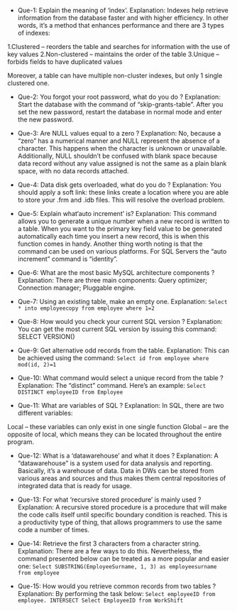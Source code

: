 * Que-1: Explain the meaning of ‘index’.
Explanation:
Indexes help retrieve information from the database faster and with higher efficiency. In other words, it’s a method that enhances performance and there are 3 types of indexes:

1.Clustered – reorders the table and searches for information with the use of key values
2.Non-clustered – maintains the order of the table
3.Unique – forbids fields to have duplicated values

Moreover, a table can have multiple non-cluster indexes, but only 1 single clustered one.


* Que-2: You forgot your root password, what do you do ?
Explanation:
Start the database with the command of “skip-grants-table”.
After you set the new password, restart the database in normal mode and enter the new password.


* Que-3: Are NULL values equal to a zero ?
Explanation:
No, because a “zero” has a numerical manner and NULL represent the absence of a character. This happens when the character is unknown or unavailable. Additionally, NULL shouldn’t be confused with blank space because data record without any value assigned is not the same as a plain blank space, with no data records attached.


* Que-4: Data disk gets overloaded, what do you do ?
Explanation:
You should apply a soft link: these links create a location where you are able to store your .frm and .idb files. This will resolve the overload problem.


* Que-5: Explain what‘auto increment’ is?
Explanation:
This command allows you to generate a unique number when a new record is written to a table. When you want to the primary key field value to be generated automatically each time you insert a new record, this is when this function comes in handy.
Another thing worth noting is that the command can be used on various platforms. For SQL Servers the “auto increment” command is “identity”.


* Que-6: What are the most basic MySQL architecture components ?
Explanation:
There are three main components:
Query optimizer;
Connection manager;
Pluggable engine.


* Que-7: Using an existing table, make an empty one.
Explanation:
`Select * into employeecopy from employee where 1=2`


* Que-8: How would you check your current SQL version ?
Explanation:
You can get the most current SQL version by issuing this command:
SELECT VERSION()


* Que-9: Get alternative odd records from the table.
Explanation:
This can be achieved using the command:
`Select id from employee where mod(id, 2)=1`


* Que-10: What command would select a unique record from the table ?
Explanation:
The “distinct” command. Here’s an example:
`Select DISTINCT employeeID from Employee `


* Que-11: What are variables of SQL ?
Explanation:
In SQL, there are two different variables: 

Local – these variables can only exist in one single function
Global – are the opposite of local, which means they can be located throughout the entire program.


* Que-12: What is a ‘datawarehouse’ and what it does ?
Explanation:
A “datawarehouse” is a system used for data analysis and reporting. Basically, it’s a warehouse of data. Data in DWs can be stored from various areas and sources and thus makes them central repositories of integrated data that is ready for usage.

* Que-13: For what ‘recursive stored procedure’ is mainly used ?
Explanation:
A recursive stored procedure is a procedure that will make the code calls itself until specific boundary condition is reached. This is a productivity type of thing, that allows programmers to use the same code a number of times.


* Que-14: Retrieve the first 3 characters from a character string.
Explanation:
There are a few ways to do this. Nevertheless, the command presented below can be treated as a more popular and easier one:
`Select SUBSTRING(EmployeeSurname, 1, 3) as employeesurname from employee`


* Que-15: How would you retrieve common records from two tables ?
Explanation:
By performing the task below:
`Select employeeID from employee. INTERSECT Select EmployeeID from WorkShift` 
